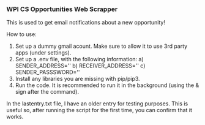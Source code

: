 ### WPI CS Opportunities Web Scrapper

This is used to get email notifications about a new opportunity!

How to use:

1) Set up a dummy gmail acount. Make sure to allow it to use 3rd party apps (under settings).
2) Set up a .env file, with the following information:
    a) SENDER_ADDRESS=''
    b) RECEIVER_ADDRESS=''
    c) SENDER_PASSSWORD=''
3) Install any libraries you are missing with pip/pip3.
4) Run the code. It is recommended to run it in the background (using the & sign after the command).

In the lastentry.txt file, I have an older entry for testing purposes. This is useful so, after running the script for the first time, you can confirm that it works.